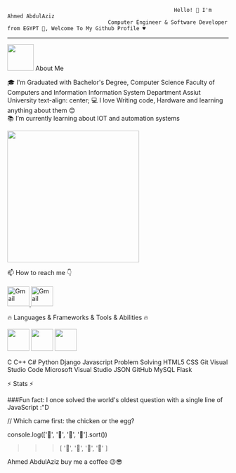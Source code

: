                                                          Hello! 👋 I'm Ahmed AbdulAziz
                                    Computer Engineer & Software Developer from EGYPT 👋, Welcome To My Github Profile ♥

<hr>
<img src="https://user-images.githubusercontent.com/45937473/187419128-e4628d24-ac10-4473-b923-c02c8f9ebe2f.gif" width=60 height55> About Me 

  🎓 I'm Graduated with Bachelor's Degree, Computer Science Faculty of Computers and Information Information System Department Assiut University text-align: center;
  💻 I love Writing code, Hardware and learning anything about them 😊 <br>
  📚 I’m currently learning about IOT and automation systems <br>

                     
<img src="https://user-images.githubusercontent.com/45937473/186777755-c5bb49e4-c023-4cec-b3ce-73d3547b1f12.gif" width=300 height400>


📫 How to reach me 👇<br><br>
      <a href="https://mail.google.com/mail/u/0/?tab=km#inbox">
         <img alt="Gmail" src="https://user-images.githubusercontent.com/45937473/187434330-e54450c7-4cb6-4f27-a253-458125e78964.png"
         width="50" height="45">
      </a>
      <a href="https://www.facebook.com/DxMrHaker">
         <img alt="Gmail" src="https://user-images.githubusercontent.com/45937473/187456410-98b2c5eb-49fb-4c8f-ba60-b6fa994be4d5.png"
              width="50" height="45">
      </a>
      

🔥 Languages & Frameworks & Tools & Abilities 🔥<br><br>
<img src="https://user-images.githubusercontent.com/45937473/187431367-a62b7ed3-30c0-4241-aa1d-147ff0edab68.png" width=50 height45>
<img src="https://user-images.githubusercontent.com/45937473/187432646-e683a81c-4bf5-4305-8496-4d71e8b5bb79.png" width=50 height45>
<img src="https://user-images.githubusercontent.com/45937473/187432108-927df91d-317b-4453-9603-979575ce85ad.png" width=50 height45>


C C++ C# Python Django Javascript Problem Solving HTML5 CSS Git Visual Studio Code Microsoft Visual Studio JSON GitHub MySQL Flask

⚡ Stats ⚡

###Fun fact: I once solved the world's oldest question with a single line of JavaScript :"D

//  Which came first: the chicken or the egg?

  console.log(['🥚', '🐣', '🐥', '🐔'].sort())
>>> [ '🐔', '🐣', '🐥', '🥚' ]

Ahmed AbdulAziz buy me a coffee 😉😎

